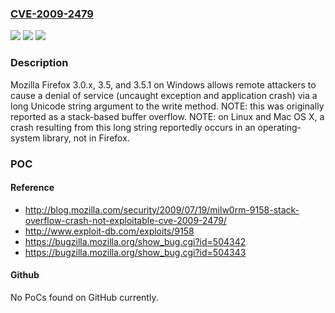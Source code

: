 ### [CVE-2009-2479](https://cve.mitre.org/cgi-bin/cvename.cgi?name=CVE-2009-2479)
![](https://img.shields.io/static/v1?label=Product&message=n%2Fa&color=blue)
![](https://img.shields.io/static/v1?label=Version&message=n%2Fa&color=blue)
![](https://img.shields.io/static/v1?label=Vulnerability&message=n%2Fa&color=brighgreen)

### Description

Mozilla Firefox 3.0.x, 3.5, and 3.5.1 on Windows allows remote attackers to cause a denial of service (uncaught exception and application crash) via a long Unicode string argument to the write method. NOTE: this was originally reported as a stack-based buffer overflow. NOTE: on Linux and Mac OS X, a crash resulting from this long string reportedly occurs in an operating-system library, not in Firefox.

### POC

#### Reference
- http://blog.mozilla.com/security/2009/07/19/milw0rm-9158-stack-overflow-crash-not-exploitable-cve-2009-2479/
- http://www.exploit-db.com/exploits/9158
- https://bugzilla.mozilla.org/show_bug.cgi?id=504342
- https://bugzilla.mozilla.org/show_bug.cgi?id=504343

#### Github
No PoCs found on GitHub currently.


